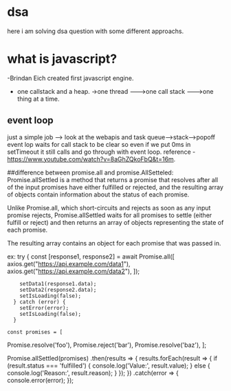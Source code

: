 # dsa

here i am solving dsa question with some different approachs.

# what is javascript?

-Brindan Eich created first javascript engine.

- one callstack and a heap.
  ->one thread --->one call stack --->one thing at a time.

## event loop

just a simple job --> look at the webapis and task queue-->stack-->popoff
event lop waits for call stack to be clear so even if we put 0ms in setTimeout it still calls and go through with event loop.
reference -https://www.youtube.com/watch?v=8aGhZQkoFbQ&t=16m.

##difference between promise.all and promise.AllSetteled:
Promise.allSettled is a method that returns a promise that resolves after all of the input promises have either fulfilled or rejected, and the resulting array of objects contain information about the status of each promise.

Unlike Promise.all, which short-circuits and rejects as soon as any input promise rejects, Promise.allSettled waits for all promises to settle (either fulfill or reject) and then returns an array of objects representing the state of each promise.

The resulting array contains an object for each promise that was passed in.

   <!--+++++++++++++++++++++++++++++++++ example of promise.all ++++++++++++++++++++++++++++++++++++++== -->

ex: try {
const [response1, response2] = await Promise.all([
axios.get("https://api.example.com/data1"),
axios.get("https://api.example.com/data2"),
]);

        setData1(response1.data);
        setData2(response2.data);
        setIsLoading(false);
      } catch (error) {
        setError(error);
        setIsLoading(false);
      }

<!--+++++++++++++++++++++++++++++++++ example of promise.allSetteled ++++++++++++++++++++++++++++++++++++++== -->

    const promises = [

Promise.resolve('foo'),
Promise.reject('bar'),
Promise.resolve('baz'),
];

Promise.allSettled(promises)
.then(results => {
results.forEach(result => {
if (result.status === 'fulfilled') {
console.log('Value:', result.value);
} else {
console.log('Reason:', result.reason);
}
});
})
.catch(error => {
console.error(error);
});

